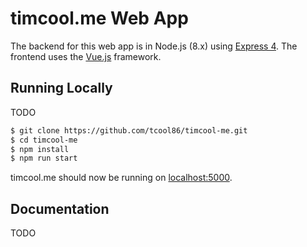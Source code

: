 # timcool.me Web App

The backend for this web app is in Node.js (8.x) using [Express 4](http://expressjs.com/).
The frontend uses the [Vue.js](https://vuejs.org/) framework.

## Running Locally

TODO
```sh
$ git clone https://github.com/tcool86/timcool-me.git
$ cd timcool-me
$ npm install
$ npm run start 
```

timcool.me should now be running on [localhost:5000](http://localhost:5000/).

## Documentation

TODO
